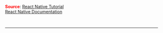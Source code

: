 &nbsp;

<span style="color:red;">**Source**</span>: [React Native Tutorial](https://reactnative.dev/docs/tutorial)  
[React Native Documentation](https://reactnative.dev/docs/intro-react)

&nbsp;

---